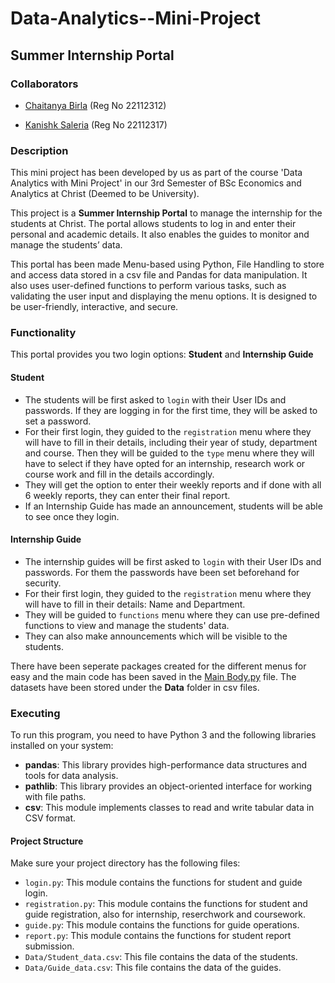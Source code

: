 # Data-Analytics--Mini-Project

## Summer Internship Portal

### Collaborators
* [Chaitanya Birla](https://github.com/chaitanyabirla)  (Reg No 22112312)
  
  

* [Kanishk Saleria](https://github.com/kanishksaleria)  (Reg No 22112317)
  
  

### Description
This mini project has been developed by us as part of the course 'Data Analytics with Mini Project' in our 3rd Semester of BSc Economics and Analytics at Christ (Deemed to be University).

This project is a **Summer Internship Portal** to manage the internship for the students at Christ. The portal allows students to log in and enter their personal and academic details. It also enables the guides to monitor and manage the students’ data.  

This portal has been made Menu-based using Python, File Handling to store and access data stored in a csv file and Pandas for data manipulation. It also uses user-defined functions to perform various tasks, such as validating the user input and displaying the menu options. It is designed to be user-friendly, interactive, and secure.

### Functionality
This portal provides you two login options: **Student** and **Internship Guide**

#### Student
* The students will be first asked to `login` with their User IDs and passwords. If they are logging in for the first time, they will be asked to set a password.
* For their first login, they guided to the `registration` menu where they will have to fill in their details, including their year of study, department and course. Then they will be guided to the `type` menu where they will have to select if they have opted for an internship, research work or course work and fill in the details accordingly.
* They will get the option to enter their weekly reports and if done with all 6 weekly reports, they can enter their final report.
* If an Internship Guide has made an announcement, students will be able to see once they login.

#### Internship Guide
* The internship guides will be first asked to `login` with their User IDs and passwords. For them the passwords have been set beforehand for security.
* For their first login, they guided to the `registration` menu where they will have to fill in their details: Name and Department.
* They will be guided to `functions` menu where they can use pre-defined functions to view and manage the students' data.
* They can also make announcements which will be visible to the students.

There have been seperate packages created for the different menus for easy and the main code has been saved in the [Main Body.py](https://github.com/kanishksaleria/Data-Analytics--Mini-Project/blob/main/Main%20Body.py) file. The datasets have been stored under the **Data** folder in csv files.

### Executing 
To run this program, you need to have Python 3 and the following libraries installed on your system:

* **pandas**: This library provides high-performance data structures and tools for data analysis.
* **pathlib**: This library provides an object-oriented interface for working with file paths.
* **csv**: This module implements classes to read and write tabular data in CSV format.
#### Project Structure
Make sure your project directory has the following files:

- `login.py`: This module contains the functions for student and guide login.
- `registration.py`: This module contains the functions for student and guide registration, also for internship, reserchwork and coursework.
- `guide.py`: This module contains the functions for guide operations.
- `report.py`: This module contains the functions for student report submission.
- `Data/Student_data.csv`: This file contains the data of the students.
- `Data/Guide_data.csv`: This file contains the data of the guides.
